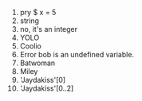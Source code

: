 1. pry $ x = 5
2. string
3. no, it's an integer
4. YOLO
5. Coolio
6. Error bob is an undefined variable.
7. Batwoman
8. Miley
9. 'Jaydakiss'[0]
10. 'Jaydakiss'[0..2]

